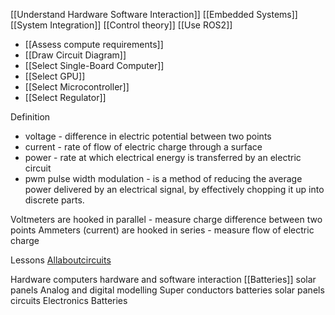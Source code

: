 [[Understand Hardware Software Interaction]]
[[Embedded Systems]]
[[System Integration]]
[[Control theory]]
[[Use ROS2]]
* [[Assess compute requirements]]
* [[Draw Circuit Diagram]]
* [[Select Single-Board Computer]]
* [[Select GPU]]
* [[Select Microcontroller]]
* [[Select Regulator]]

Definition
* voltage - difference in electric potential between two points
* current  - rate of flow of electric charge through a surface
* power - rate at which electrical energy is transferred by an electric circuit
* pwm pulse width modulation - is a method of reducing the average power delivered by an electrical signal, by effectively chopping it up into discrete parts.

Voltmeters are hooked in parallel - measure charge difference between two points
Ammeters (current) are hooked in series - measure flow of electric charge

Lessons
[Allaboutcircuits](https://www.allaboutcircuits.com/textbook)

Hardware
computers
hardware and software interaction
[[Batteries]]
solar panels
Analog and digital modelling
Super conductors
batteries
solar panels
circuits
Electronics
Batteries
